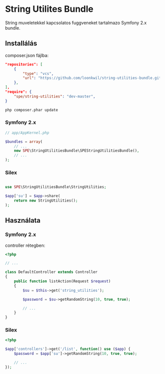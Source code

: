 # String Utilites Bundle

String muveletekkel kapcsolatos fuggveneket tartalmazo Symfony 2.x bundle.

## Installálás

composer.json fájlba:
```json
"repositories": [
    {
        "type": "vcs",
        "url": "https://github.com/loonkwil/string-utilities-bundle.git"
    },
],
"require": {
    "spe/string-utilities": "dev-master",
}
```

```bash
php composer.phar update
```

### Symfony 2.x

```php
// app/AppKernel.php

$bundles = array(
    // ...
    new SPE\StringUtilitiesBundle\SPEStringUtilitiesBundle(),
    // ...
);
```

### Silex

```php

use SPE\StringUtilitiesBundle\StringUtilities;

$app['su'] = $app->share(
    return new StringUtilities();
);
```

## Használata

### Symfony 2.x

controller rétegben:

```php
<?php

// ...

class DefaultController extends Controller
{
    public function listAction(Request $request)
    {
        $su = $this->get('string_utilities');

        $password = $su->getRandomString(10, true, true);

        // ...
    }
}
```

### Silex

```php
<?php

$app['controllers']->get('/list', function() use ($app) {
    $password = $app['su']->getRandomString(10, true, true);

    // ...
});
```

